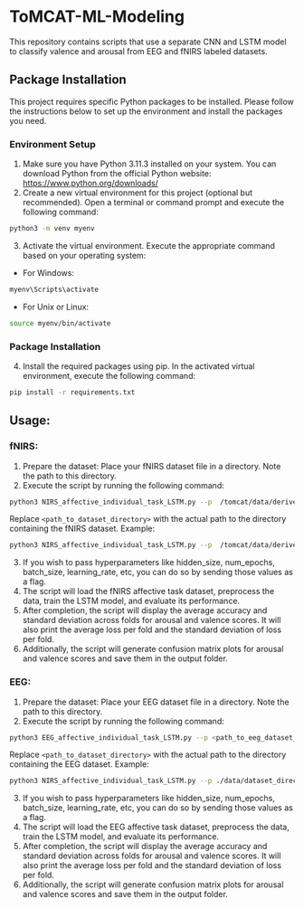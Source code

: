 # ToMCAT-ML-Modeling

This repository contains scripts that use a separate CNN and LSTM model to classify valence and arousal from EEG and fNIRS labeled datasets. 

## Package Installation
This project requires specific Python packages to be installed. Please follow the instructions below to set up the environment and install the packages you need.
### Environment Setup
1. Make sure you have Python 3.11.3 installed on your system. You can download Python from the official Python website: https://www.python.org/downloads/
2. Create a new virtual environment for this project (optional but recommended). Open a terminal or command prompt and execute the following command:

```bash
python3 -m venv myenv
```
3. Activate the virtual environment. Execute the appropriate command based on your operating system:
* For Windows:
```bash
myenv\Scripts\activate
```
* For Unix or Linux:
```bash
source myenv/bin/activate
```

### Package Installation
4. Install the required packages using pip. In the activated virtual environment, execute the following command:
```bash
pip install -r requirements.txt
```

## Usage:
### fNIRS:
1. Prepare the dataset: Place your fNIRS dataset file in a directory. Note the path to this directory.
2. Execute the script by running the following command:
```bash
python3 NIRS_affective_individual_task_LSTM.py --p  /tomcat/data/derived/drafts/draft_2023_06_05_11/nirs/ --hidden_size 1024 --num_epochs 25 --batch_size 1024
```
Replace `<path_to_dataset_directory>` with the actual path to the directory containing the fNIRS dataset.
Example:
```bash
python3 NIRS_affective_individual_task_LSTM.py --p  /tomcat/data/derived/drafts/draft_2023_06_05_11/eeg/ --hidden_size 1024 --num_epochs 25 --batch_size 1024
```
3. If you wish to pass hyperparameters like hidden_size, num_epochs, batch_size, learning_rate, etc, you can do so by sending those values as a flag. 
4. The script will load the fNIRS affective task  dataset, preprocess the data, train the LSTM model, and evaluate its performance.
5. After completion, the script will display the average accuracy and standard deviation across folds for arousal and valence scores. It will also print the average loss per fold and the standard deviation of loss per fold.
6. Additionally, the script will generate confusion matrix plots for arousal and valence scores and save them in the output folder.

### EEG:
1. Prepare the dataset: Place your EEG dataset file in a directory. Note the path to this directory.
2. Execute the script by running the following command:
```bash
python3 EEG_affective_individual_task_LSTM.py --p <path_to_eeg_dataset_directory>
```
Replace `<path_to_dataset_directory>` with the actual path to the directory containing the EEG dataset.
Example:
```bash
python3 NIRS_affective_individual_task_LSTM.py --p ./data/dataset_directory
```
3. If you wish to pass hyperparameters like hidden_size, num_epochs, batch_size, learning_rate, etc, you can do so by sending those values as a flag. 
4. The script will load the EEG affective task dataset, preprocess the data, train the LSTM model, and evaluate its performance.
5. After completion, the script will display the average accuracy and standard deviation across folds for arousal and valence scores. It will also print the average loss per fold and the standard deviation of loss per fold.
6. Additionally, the script will generate confusion matrix plots for arousal and valence scores and save them in the output folder.
